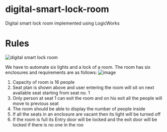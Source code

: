 # digital-smart-lock-room
Digital smart lock room implemented using LogicWorks

# Rules
![digital smart lock room](https://github.com/saad0909/digital-smart-lock-room/assets/33553848/aed25e9c-d46a-4453-8019-64cea282162e)

 We have to automate six lights and a lock of a room. The room has six enclosures
 and requirements are as follows:
 ![image](https://github.com/saad0909/digital-smart-lock-room/assets/33553848/eaabbc8d-770e-4e82-88b5-bff806a82b4c)

 1. Capacity of room is 16 people
 2. Seat plan is shown above and user entering the room will sit on next
 available seat starting from seat no. 1
 3. Only person at seat 1 can exit the room and on his exit all the people will
 move to previous seat
 4. The room should be able to display the number of people inside
 5. If all the seats in an enclosure are vacant then its light will be turned off
 6. If the room is full its Entry door will be locked and the exit door will be
 locked if there is no one in the roo
